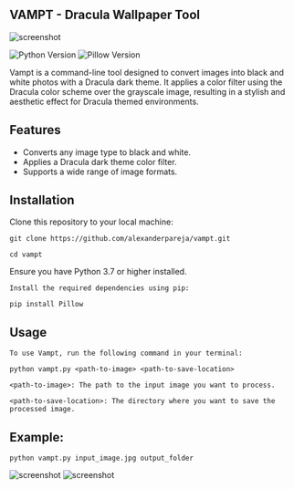  ## VAMPT - Dracula Wallpaper Tool

 ![screenshot](https://user-images.githubusercontent.com/134826922/266882902-9bb83ae7-5e41-4c96-b4a8-aac6459d0559.png)

![Python Version](https://img.shields.io/badge/Python-3.7%2B-blue)
![Pillow Version](https://img.shields.io/badge/Pillow-8.3.2-blue)

Vampt is a command-line tool designed to convert images into black and white photos with a Dracula dark theme. It applies a color filter using the Dracula color scheme over the grayscale image, resulting in a stylish and aesthetic effect for Dracula themed environments.

## Features

- Converts any image type to black and white.
- Applies a Dracula dark theme color filter.
- Supports a wide range of image formats.

## Installation

Clone this repository to your local machine:

    git clone https://github.com/alexanderpareja/vampt.git

    cd vampt

Ensure you have Python 3.7 or higher installed.

    Install the required dependencies using pip:

    pip install Pillow

## Usage

    To use Vampt, run the following command in your terminal:

    python vampt.py <path-to-image> <path-to-save-location>

    <path-to-image>: The path to the input image you want to process.

    <path-to-save-location>: The directory where you want to save the processed image.

## Example:

    python vampt.py input_image.jpg output_folder

![screenshot](https://user-images.githubusercontent.com/134826922/266882913-10d57e29-96c3-42a3-bcea-ea346ae99831.png)
![screenshot](https://user-images.githubusercontent.com/134826922/266882919-c02f80b9-ccea-4900-99d2-83c504bfc9f1.png)



